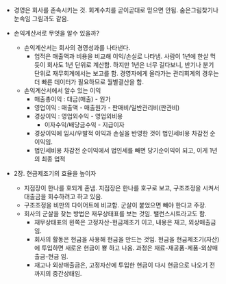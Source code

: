 - 경영은 회사를 존속시키는 것. 회계수치를 곧이곧대로 믿으면 안됨. 숨은그림찾기나 눈속임 그림과도 같음. 
- 손익계산서로 무엇을 알수 있을까?
  - 손익계산서는 회사의 경영성과를 나타낸다.
    - 업적은 매출액과 비용을 비교해 이익/손실로 나타냄. 사람이 1년에 한살 먹듯이 회사도 1년 단위로 계산함. 하지만 1년은 너무 길다보니, 반기나 분기 단위로 재무회계에서는 보고를 함. 경영자에게 올라가는 관리회계의 경우는 더 빠른 데이터가 필요하므로 월별결산을 함.
  - 손익계산서에서 알수 있는 이익
    - 매출총이익 : 대금(매출) - 원가
    - 영업이익 : 매출액 - 매출원가 - 판매비/일반관리비(판관비)
    - 경상이익 : 영업외수익 - 영업외비용
      - 이자수익/배당금수익 - 지급이자
    - 경상이익에 임시/우발적 이익과 손실을 반영한 것이 법인세비용 차감전 순이익임.
    - 법인세비용 차감전 순이익에서 법인세를 빼면 당기순이익이 되고, 이게 1년의 최종 업적
    
- 2장. 현금제조기의 효율을 높이자
  - 지점장이 한나를 호되게 혼냄. 지점장은 한나를 호구로 보고, 구조조정을 시켜서 대출금을 회수하려고 하고 있음.
  - 구조조정을 비만의 다이어트에 비교함. 군살이 붙었으면 빼야 한다고 주장.
  - 회사의 군살을 찾는 방법은 재무상태표를 보는 것임. 밸런스시트라고도 함. 
    - 재무상태표의 왼쪽은 고정자산-현금제조기 이고, 내용은 재고, 외상매출금임. 
    - 회사의 활동은 현금을 사용해 현금을 만드는 것임. 현금을 현금제조기(자산)에 투입하면 새로운 현금이 뿅 하고 나옴. 과정은 재료-재공품-제품-외상매출금-현금 임.
    - 재고나 외상매출금은, 고정자산에 투입한 현금이 다시 현금으로 나오기 전까지의 중간상태임.

